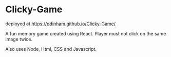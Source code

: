 # Clicky-Game

deployed at https://ddinham.github.io/Clicky-Game/

A fun memory game created using React.
Player must not click on the same image twice.

Also uses Node, Html, CSS and Javascript.


